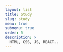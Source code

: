 ```yaml
---
layout: list
title: Study
slug: study
menu: true
submenu: true
order: 5
description: >
  HTML, CSS, JS, REACT..
---
```

